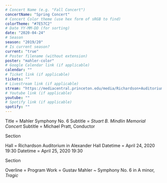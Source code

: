 ```yaml
---
# Concert Name (e.g. "Fall Concert")
concertName: "Spring Concert"
# Concert Color theme (use hex form of sRGB to find)
colorTheme: "#7E57C2"
# Date YY-MM-DD (for sorting)
date: "2020-04-24"
# Season
season: "2019/20"
# Is current season?
current: "true"
# Poster filename (without extension)
poster: "mahler-color"
# Google Calendar link (if applicable)
calendar: ""
# Ticket link (if applicable)
tickets: ""
# Livestream link (if applicable)
stream: "https://mediacentral.princeton.edu/media/Richardson+Auditorium/1_tmulc7h5/18927281"
# Youtube link (if applicable)
youtube: ""
# Spotify link (if applicable)
spotify: ""
---
```

Title = Mahler Symphony No. 6
Subtitle = *Stuart B. Mindlin Memorial Concert*
Subtitle = Michael Pratt, Conductor

Section

Hall = Richardson Auditorium in Alexander Hall
Datetime = April 24, 2020 19:30
Datetime = April 25, 2020 19:30

Section

Overline = Program
Work = Gustav Mahler ~ Symphony No. 6 in A minor, *Tragic*
